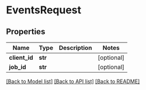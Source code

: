 # EventsRequest

## Properties
Name | Type | Description | Notes
------------ | ------------- | ------------- | -------------
**client_id** | **str** |  | [optional] 
**job_id** | **str** |  | [optional] 

[[Back to Model list]](../README.md#documentation-for-models) [[Back to API list]](../README.md#documentation-for-api-endpoints) [[Back to README]](../README.md)

